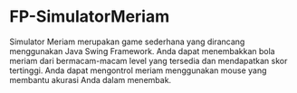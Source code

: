 # FP-SimulatorMeriam

Simulator Meriam merupakan game sederhana yang dirancang menggunakan Java Swing Framework. Anda dapat menembakkan bola meriam dari bermacam-macam level yang tersedia dan mendapatkan skor tertinggi. Anda dapat mengontrol meriam menggunakan mouse yang membantu akurasi Anda dalam menembak.
